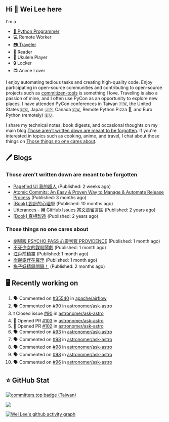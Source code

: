 ## Hi 👋 Wei Lee here

I'm a

* [🐍 Python Programmer](https://pycon-note.wei-lee.me/)
* 💻 Remote Worker
* [📷 Traveler](https://travlog.wei-lee.me/)
* 📖 Reader
* 🎵 Ukulele Player
* 🔒 Locker
* 📺 Anime Lover

I enjoy automating tedious tasks and creating high-quality code. Enjoy participating in open-source communities and contributing to open-source projects such as [commitizen-tools](https://github.com/commitizen-tools) is something I love. Traveling is also a passion of mine, and I often use PyCon as an opportunity to explore new places. I have attended PyCon conferences in Taiwan 🇹🇼, the United States 🇺🇸, Japan 🇯🇵, Canada 🇨🇦, Remote Python Pizza 🍕, and Euro Python (remotely) 🇪🇺.

I share my technical notes, book digests, and occasional thoughts on my main blog [Those aren't written down are meant to be forgotten](https://blog.wei-lee.me/). If you're interested in topics such as cooking, anime, and travel, I chat about those things on [Those things no one cares about](https://travlog.wei-lee.me/).

## 🖊️ Blogs

### Those aren't written down are meant to be forgotten

* [Pagefind UI 我的超人](https://blog.wei-lee.me/posts/tech/2023/11/pagefind-ui) (Published: 2 weeks ago)
* [Atomic Commits: An Easy &amp; Proven Way to Manage &amp; Automate Release Process](https://blog.wei-lee.me/posts/tech/2023/08/atomic-commits-coscup-2023) (Published: 3 months ago)
* [[Book] 設計的心理學](https://blog.wei-lee.me/posts/book/2023/01/the-design-of-everyday-things) (Published: 10 months ago)
* [Utterances - 用 GitHub Issues 當文章留言區](https://blog.wei-lee.me/posts/tech/2022/02/use-github-issues-as-comment-system) (Published: 2 years ago)
* [[Book] 真相製造](https://blog.wei-lee.me/posts/book/2022/02/reality-is-business) (Published: 2 years ago)

### Those things no one cares about

* [劇場版 PSYCHO PASS 心靈判官 PROVIDENCE](https://travlog.wei-lee.me/posts/review/2023/10/psycho-pass-providence) (Published: 1 month ago)
* [不死少女的謀殺鬧劇](https://travlog.wei-lee.me/posts/review/2023/10/undead-girl-murder-farce) (Published: 1 month ago)
* [江戶前精靈](https://travlog.wei-lee.me/posts/review/2023/09/edomae-erufu) (Published: 1 month ago)
* [岸邊露伴在羅浮](https://travlog.wei-lee.me/posts/review/2023/09/rohan-at-the-louvre) (Published: 1 month ago)
* [撫子妖精鍋開鍋！](https://travlog.wei-lee.me/posts/cook/2023/08/season-nadeshiko-pot) (Published: 2 months ago)

## 🖥️ Recently working on

1. 🗣 Commented on [#35540](https://github.com/apache/airflow/issues/35540) in [apache/airflow](https://github.com/apache/airflow)
2. 🗣 Commented on [#90](https://github.com/astronomer/ask-astro/issues/90) in [astronomer/ask-astro](https://github.com/astronomer/ask-astro)
3. ❗️ Closed issue [#90](https://github.com/astronomer/ask-astro/issues/90) in [astronomer/ask-astro](https://github.com/astronomer/ask-astro)
4. 💪 Opened PR [#103](https://github.com/astronomer/ask-astro/pull/103) in [astronomer/ask-astro](https://github.com/astronomer/ask-astro)
5. 💪 Opened PR [#102](https://github.com/astronomer/ask-astro/pull/102) in [astronomer/ask-astro](https://github.com/astronomer/ask-astro)
6. 🗣 Commented on [#93](https://github.com/astronomer/ask-astro/issues/93) in [astronomer/ask-astro](https://github.com/astronomer/ask-astro)
7. 🗣 Commented on [#98](https://github.com/astronomer/ask-astro/issues/98) in [astronomer/ask-astro](https://github.com/astronomer/ask-astro)
8. 🗣 Commented on [#98](https://github.com/astronomer/ask-astro/issues/98) in [astronomer/ask-astro](https://github.com/astronomer/ask-astro)
9. 🗣 Commented on [#98](https://github.com/astronomer/ask-astro/issues/98) in [astronomer/ask-astro](https://github.com/astronomer/ask-astro)
10. 🗣 Commented on [#96](https://github.com/astronomer/ask-astro/issues/96) in [astronomer/ask-astro](https://github.com/astronomer/ask-astro)


## ⭐ GitHub Stat

[![committers.top badge (Taiwan)](https://user-badge.committers.top/taiwan_public/Lee-W.svg)](https://user-badge.committers.top/taiwan_public/Lee-W)

[![](https://github-readme-stats.vercel.app/api?username=Lee-W&show_icons=true&hide_title=true&cache_seconds=86400)](https://github.com/anuraghazra/github-readme-stats)

[![Wei Lee's github activity graph](https://github-readme-activity-graph.vercel.app/graph?username=Lee-W&theme=dracula)](https://github.com/ashutosh00710/github-readme-activity-graph)
